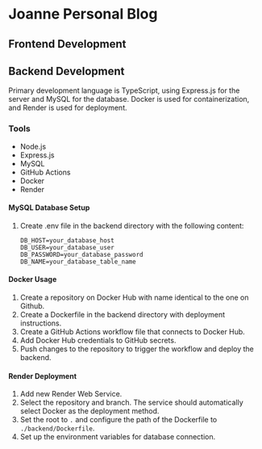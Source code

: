 # Joanne Personal Blog

## Frontend Development

## Backend Development
Primary development language is TypeScript, using Express.js for the server and MySQL for the database. Docker is used for containerization, and Render is used for deployment.

### Tools
- Node.js
- Express.js
- MySQL
- GitHub Actions
- Docker
- Render

#### MySQL Database Setup
1. Create .env file in the backend directory with the following content:
   ```
   DB_HOST=your_database_host
   DB_USER=your_database_user
   DB_PASSWORD=your_database_password
   DB_NAME=your_database_table_name
   ```

#### Docker Usage
1. Create a repository on Docker Hub with name identical to the one on Github.
2. Create a Dockerfile in the backend directory with deployment instructions.
3. Create a GitHub Actions workflow file that connects to Docker Hub.
4. Add Docker Hub credentials to GitHub secrets.
5. Push changes to the repository to trigger the workflow and deploy the backend.

#### Render Deployment
1. Add new Render Web Service.
2. Select the repository and branch. The service should automatically select Docker as the deployment method.
3. Set the root to `.` and configure the path of the Dockerfile to `./backend/Dockerfile`.
4. Set up the environment variables for database connection.